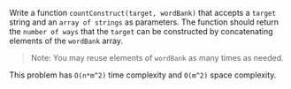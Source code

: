 Write a function `countConstruct(target, wordBank)` that accepts a `target` string and an `array of strings` as parameters.
The function should return the `number of ways` that the `target` can be constructed by concatenating elements of the `wordBank` array.
> Note: You may reuse elements of `wordBank` as many times as needed.

This problem has `O(n*m^2)` time complexity and `O(m^2)` space complexity.